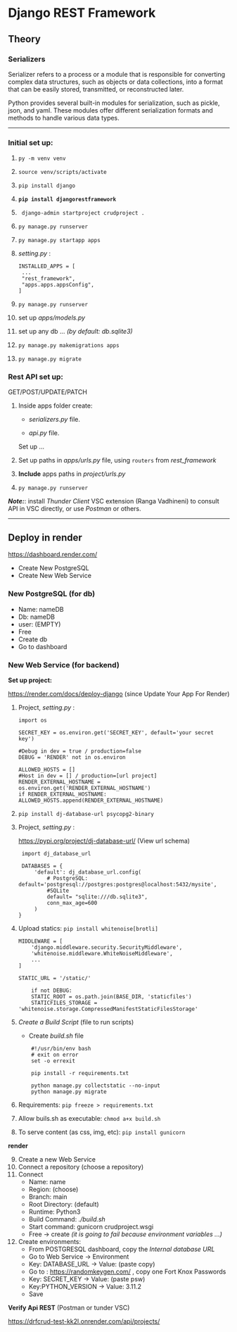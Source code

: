 # Django REST Framework

## Theory

### **Serializers**

Serializer refers to a process or a module that is responsible for converting complex data structures, such as objects or data collections, into a format that can be easily stored, transmitted, or reconstructed later.

Python provides several built-in modules for serialization, such as pickle, json, and yaml. These modules offer different serialization formats and methods to handle various data types.

---

### Initial set up:

1. `py -m venv venv`
2. `source venv/scripts/activate`
3. `pip install django`
4. **`pip install djangorestframework`**
5. ` django-admin startproject crudproject .`
6. `py manage.py runserver`
7. `py manage.py startapp apps`
8. _setting.py_ :

   ```
   INSTALLED_APPS = [
    ...
    "rest_framework",
    "apps.apps.appsConfig",
   ]
   ```

9. `py manage.py runserver`
10. set up _apps/models.py_
11. set up any db ... _(by default: db.sqlite3)_
12. `py manage.py makemigrations apps`
13. `py manage.py migrate`

### **Rest API set up:**

GET/POST/UPDATE/PATCH

1. Inside apps folder create:

   - _serializers.py_ file.

   - _api.py_ file.

   Set up ...

2. Set up paths in _apps/urls.py_ file, using `routers` from _rest_framework_
3. **Include** apps paths in _project/urls.py_
4. `py manage.py runserver`

_**Note:**_: install _Thunder Client_ VSC extension (Ranga Vadhineni) to consult API in VSC directly, or use _Postman_ or others.

---

## Deploy in render

https://dashboard.render.com/

- Create New PostgreSQL
- Create New Web Service

### New PostgreSQL (for db)

- Name: nameDB
- Db: nameDB
- user: (EMPTY)
- Free
- Create db
- Go to dashboard

### New Web Service (for backend)

**Set up project:**

https://render.com/docs/deploy-django (since Update Your App For Render)

1.  Project, _setting.py_ :

    ```
    import os

    SECRET_KEY = os.environ.get('SECRET_KEY', default='your secret key')

    #Debug in dev = true / production=false
    DEBUG = 'RENDER' not in os.environ

    ALLOWED_HOSTS = []
    #Host in dev = [] / production=[url project]
    RENDER_EXTERNAL_HOSTNAME = os.environ.get('RENDER_EXTERNAL_HOSTNAME')
    if RENDER_EXTERNAL_HOSTNAME: ALLOWED_HOSTS.append(RENDER_EXTERNAL_HOSTNAME)

    ```

2.  `pip install dj-database-url psycopg2-binary`

3.  Project, _setting.py_ :

    https://pypi.org/project/dj-database-url/ (View url schema)

    ```
     import dj_database_url

     DATABASES = {
         'default': dj_database_url.config(
             # PostgreSQL: default='postgresql://postgres:postgres@localhost:5432/mysite',
             #SQLite
             default= "sqlite:///db.sqlite3",
             conn_max_age=600
         )
    }
    ```

4.  Upload statics: `pip install whitenoise[brotli]`

    ```
    MIDDLEWARE = [
        'django.middleware.security.SecurityMiddleware',
        'whitenoise.middleware.WhiteNoiseMiddleware',
        ...
    ]
    ```

    ```
    STATIC_URL = '/static/'

        if not DEBUG:
        STATIC_ROOT = os.path.join(BASE_DIR, 'staticfiles')
        STATICFILES_STORAGE = 'whitenoise.storage.CompressedManifestStaticFilesStorage'
    ```

5.  _Create a Build Script_ (file to run scripts)

    - Create _build.sh_ file

    ```
        #!/usr/bin/env bash
        # exit on error
        set -o errexit

        pip install -r requirements.txt

        python manage.py collectstatic --no-input
        python manage.py migrate
    ```

6.  Requirements: `pip freeze > requirements.txt`
7.  Allow buils.sh as executable: `chmod a+x build.sh`
8.  To serve content (as css, img, etc): `pip install gunicorn`

**render**

9. Create a new Web Service
10. Connect a repository (choose a repository)
11. Connect
    - Name: name
    - Region: (choose)
    - Branch: main
    - Root Directory: (default)
    - Runtime: Python3
    - Build Command: _./build.sh_
    - Start command: gunicorn crudproject.wsgi
    - Free -> create _(it is going to fail because environment variables ...)_
12. Create environments:
    - From POSTGRESQL dashboard, copy the _Internal database URL_
    - Go to Web Service -> Environment
    - Key: DATABASE_URL -> Value: (paste copy)
    - Go to : https://randomkeygen.com/ , copy one Fort Knox Passwords
    - Key: SECRET_KEY -> Value: (paste psw)
    - Key:PYTHON_VERSION -> Value: 3.11.2
    - Save

**Verify Api REST** (Postman or tunder VSC)

https://drfcrud-test-kk2l.onrender.com/api/projects/

